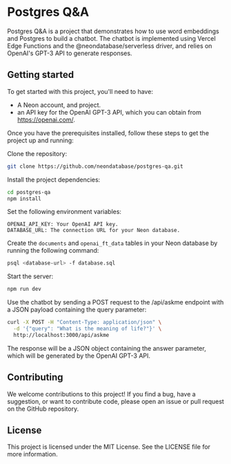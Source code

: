 
# Postgres Q&A

Postgres Q&A is a project that demonstrates how to use word embeddings and Postgres to build a chatbot. The chatbot is implemented using Vercel Edge Functions and the @neondatabase/serverless driver, and relies on OpenAI's GPT-3 API to generate responses.

## Getting started
To get started with this project, you'll need to have:
- A Neon account, and project.
- an API key for the OpenAI GPT-3 API, which you can obtain from https://openai.com/.

Once you have the prerequisites installed, follow these steps to get the project up and running:

Clone the repository:

```bash
git clone https://github.com/neondatabase/postgres-qa.git
```
Install the project dependencies:

```bash
cd postgres-qa
npm install
```
Set the following environment variables:
```
OPENAI_API_KEY: Your OpenAI API key.
DATABASE_URL: The connection URL for your Neon database.
```

Create the `documents` and `openai_ft_data` tables in your Neon database by running the following command:

```bash
psql <database-url> -f database.sql
```
Start the server:

```bash
npm run dev
```
Use the chatbot by sending a POST request to the /api/askme endpoint with a JSON payload containing the query parameter:

```bash
curl -X POST -H "Content-Type: application/json" \
  -d '{"query": "What is the meaning of life?"}' \
  http://localhost:3000/api/askme
```
The response will be a JSON object containing the answer parameter, which will be generated by the OpenAI GPT-3 API.

## Contributing
We welcome contributions to this project! If you find a bug, have a suggestion, or want to contribute code, please open an issue or pull request on the GitHub repository.

## License
This project is licensed under the MIT License. See the LICENSE file for more information.
